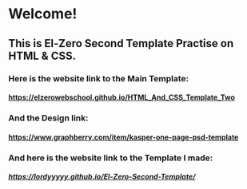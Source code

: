 # Welcome!
## This is El-Zero Second Template Practise on HTML & CSS.
### Here is the website link to the Main Template:
#### https://elzerowebschool.github.io/HTML_And_CSS_Template_Two
### And the Design link:
#### https://www.graphberry.com/item/kasper-one-page-psd-template
###  And here is the website link to the Template I made:
##### https://lordyyyyy.github.io/El-Zero-Second-Template/
